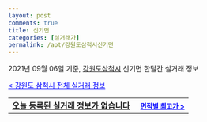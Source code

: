 ```yaml
---
layout: post
comments: true
title: 신기면
categories: [실거래가]
permalink: /apt/강원도삼척시신기면
---
```


2021년 09월 06일 기준, <a href="/apt/강원도삼척시">강원도삼척시</a> 신기면 한달간 실거래 정보

<a style="color: blue;" href="/apt/강원도삼척시">< 강원도 삼척시 전체 실거래 정보</a>
<!---- start ---->
<table>
  <tr>
    <td colspan="4" style="font-weight: bold;"><a href="/apt/강원도삼척시신기면{name_without_space}">오늘 등록된 실거래 정보가 없습니다</a> &nbsp;&nbsp;&nbsp; <a style="color: blue; font-size: smaller;" href="/apt/강원도삼척시신기면{name_without_space}">면적별 최고가 ></a></td>
  </tr>
    
</table>
<!---- end ---->
    